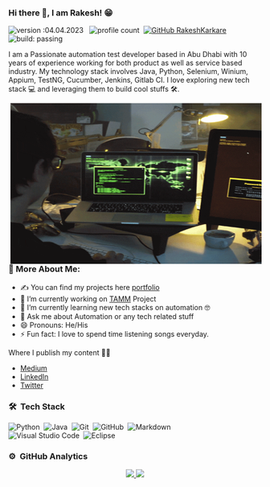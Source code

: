 ### Hi there 👋, I am Rakesh! 😁

![version :04.04.2023](https://img.shields.io/badge/version-04.04.2023-informational) &nbsp;
![profile count](https://komarev.com/ghpvc/?username=rakeshkarkare&color=red)&nbsp;
[![GitHub RakeshKarkare](https://img.shields.io/github/followers/rakeshkarkare?label=followers&style=social)](https://github.com/rakeshkarkare)&nbsp;
![build: passing](https://img.shields.io/badge/build-passing-success)

I am a Passionate automation test developer based in Abu Dhabi with 10 years of experience working for both product as well as service based industry. My technology stack involves Java, Python, Selenium, Winium, Appium, TestNG, Cucumber, Jenkins, Gitlab CI. I love exploring new tech stack 💻 and leveraging them to build cool stuffs 🛠️.

<img align="right" alt="GIF" src="https://github.com/rakeshkarkare/rakeshkarkare/blob/main/coder.gif?raw=true" width="500" height="320" />

### 🧐 More About Me:

- ✍ You can find my projects here [portfolio](https://rakeshkarkare.github.io/)
- 🔭 I’m currently working on [TAMM](https://www.tamm.abudhabi/) Project
- 🌱 I’m currently learning new tech stacks on automation 🤓
- 💬 Ask me about Automation or any tech related stuff
- 😄 Pronouns: He/His
- ⚡ Fun fact: I love to spend time listening songs everyday.

Where I publish my content ✍🏻
- [Medium](https://medium.com/@rakeshkarkare)
- [LinkedIn](https://www.linkedin.com/in/rakeshkarkare/)
- [Twitter](https://twitter.com/karkare_rakesh)

### 🛠 &nbsp;Tech Stack

![Python](https://img.shields.io/badge/-Python-05122A?style=flat&logo=python)&nbsp;
![Java](https://img.shields.io/badge/-Java-05122A?style=flat&logo=Java&logoColor=FFA518)&nbsp;
![Git](https://img.shields.io/badge/-Git-05122A?style=flat&logo=git)&nbsp;
![GitHub](https://img.shields.io/badge/-GitHub-05122A?style=flat&logo=github)&nbsp;
![Markdown](https://img.shields.io/badge/-Markdown-05122A?style=flat&logo=markdown)\
![Visual Studio Code](https://img.shields.io/badge/-Visual%20Studio%20Code-05122A?style=flat&logo=visual-studio-code&logoColor=007ACC)&nbsp;
![Eclipse](https://img.shields.io/badge/-Eclipse-05122A?style=flat&logo=eclipse-ide&logoColor=2C2255)&nbsp;

### ⚙️ &nbsp;GitHub Analytics

<p align="center">
  
<a href="https://github.com/rakeshkarkare">
  <img height="150em" src="https://github-readme-stats-eight-theta.vercel.app/api?username=rakeshkarkare&show_icons=true&theme=algolia&count_private=true)"/>
  
  <img height="150em" src="https://github-readme-stats-eight-theta.vercel.app/api/top-langs/?username=rakeshkarkare&layout=compact&langs_count=8&theme=algolia&exclude_repo=rakeshkarkare.github.io"/>

  
</a>
</p>
